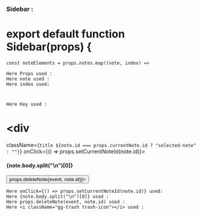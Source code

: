 ### Sidebar :

# export default function Sidebar(props) {
    const noteElements = props.notes.map((note, index) =>

    Here Props used :
    Here note used :
    Here index used: 


# <div key={note.id}>

    Here Key used :

# <div 
className={`title ${note.id === props.currentNote.id ? "selected-note" : ""}`}
onClick={() => props.setCurrentNoteId(note.id)}>
<h4 className="text-snippet">
  {note.body.split("\n")[0]}
</h4>
<button className="delete-btn" onClick={(event) => props.deleteNote(event, note.id)}>
<i className="gg-trash trash-icon"></i>
</button>
</div>

    Here onClick={() => props.setCurrentNoteId(note.id)} used: 
    Here {note.body.split("\n")[0]} used :
    Here props.deleteNote(event, note.id) used :
    Here <i className="gg-trash trash-icon"></i> used : 



            
